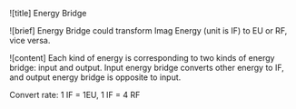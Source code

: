 ![title]
Energy Bridge
 
![brief]
Energy Bridge could transform Imag Energy (unit is IF) to EU or RF, vice versa.
 
![content]
Each kind of energy is corresponding to two kinds of energy bridge: input and output. Input energy bridge converts other energy to IF, and output energy bridge is opposite to input.

Convert rate: 1 IF = 1EU, 1 IF = 4 RF
